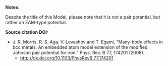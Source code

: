 **Notes:**

Despite the title of this Model, please note that it is *not* a pair potential, but rather an EAM-type potential.

**Source citation DOI:**

* J. R. Morris, R. S. Aga, V. Levashov and T. Egami, "Many-body effects in bcc metals: An embedded atom model extension of the modified Johnson pair potential for iron."  Phys. Rev. B 77, 174201 (2008).
    - http://dx.doi.org/10.1103/PhysRevB.77.174201
